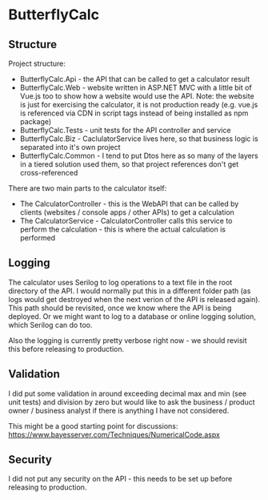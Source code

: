 # ButterflyCalc
## Structure
Project structure:
* ButterflyCalc.Api - the API that can be called to get a calculator result
* ButterflyCalc.Web - website written in ASP.NET MVC with a little bit of Vue.js too to show how a website would use the API. Note: the website is just for exercising the calculator, it is not production ready (e.g. vue.js is referenced via CDN in script tags instead of being installed as npm package)
* ButterflyCalc.Tests - unit tests for the API controller and service
* ButterflyCalc.Biz - CaclulatorService lives here, so that business logic is separated into it's own project
* ButterflyCalc.Common - I tend to put Dtos here as so many of the layers in a tiered solution used them, so that project references don't get cross-referenced

There are two main parts to the calculator itself:
* The CalculatorController - this is the WebAPI that can be called by clients (websites / console apps / other APIs) to get a calculation
* The CalculatorService - CalculatorController calls this service to perform the calculation - this is where the actual calculation is performed

## Logging
The calculator uses Serilog to log operations to a text file in the root directory of the API. I would normally put this in a different folder path (as logs would get destroyed when the next verion of the API is released again). This path should be revisited, once we know where the API is being deployed. Or we might want to log to a database or online logging solution, which Serilog can do too.

Also the logging is currently pretty verbose right now - we should revisit this before releasing to production.

## Validation
I did put some validation in around exceeding decimal max and min (see unit tests) and division by zero but would like to ask the business / product owner / business analyst if there is anything I have not considered.

This might be a good starting point for discussions:
https://www.bayesserver.com/Techniques/NumericalCode.aspx

## Security
I did not put any security on the API - this needs to be set up before releasing to production. 
